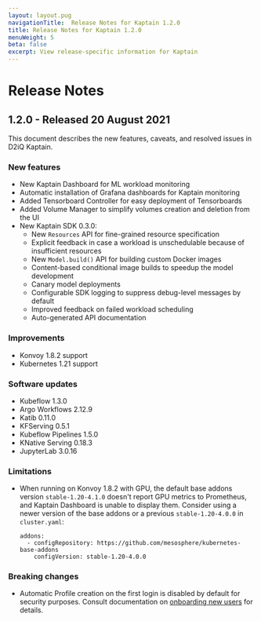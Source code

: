 ```yaml
---
layout: layout.pug
navigationTitle:  Release Notes for Kaptain 1.2.0
title: Release Notes for Kaptain 1.2.0
menuWeight: 5
beta: false
excerpt: View release-specific information for Kaptain
---
```


# Release Notes

## 1.2.0 - Released 20 August 2021

This document describes the new features, caveats, and resolved issues in D2iQ Kaptain.

### New features
* New Kaptain Dashboard for ML workload monitoring
* Automatic installation of Grafana dashboards for Kaptain monitoring
* Added Tensorboard Controller for easy deployment of Tensorboards
* Added Volume Manager to simplify volumes creation and deletion from the UI
* New Kaptain SDK 0.3.0:
  * New `Resources` API for fine-grained resource specification
  * Explicit feedback in case a workload is unschedulable because of insufficient resources
  * New `Model.build()` API for building custom Docker images
  * Content-based conditional image builds to speedup the model development
  * Canary model deployments
  * Configurable SDK logging to suppress debug-level messages by default
  * Improved feedback on failed workload scheduling
  * Auto-generated API documentation

### Improvements
* Konvoy 1.8.2 support
* Kubernetes 1.21 support

### Software updates
* Kubeflow 1.3.0
* Argo Workflows 2.12.9
* Katib 0.11.0
* KFServing 0.5.1
* Kubeflow Pipelines 1.5.0
* KNative Serving 0.18.3
* JupyterLab 3.0.16

### Limitations
* When running on Konvoy 1.8.2 with GPU, the default base addons version `stable-1.20-4.1.0` doesn't report GPU
metrics to Prometheus, and Kaptain Dashboard is unable to display them. Consider using a newer version of the base
addons or a previous `stable-1.20-4.0.0` in `cluster.yaml`:
  ```
  addons:
    - configRepository: https://github.com/mesosphere/kubernetes-base-addons
      configVersion: stable-1.20-4.0.0
  ```

### Breaking changes
* Automatic Profile creation on the first login is disabled by default for security purposes.
Consult documentation on [onboarding new users][onboarding-new-users] for details.

[onboarding-new-users]: ../../user-management#onboarding-new-users